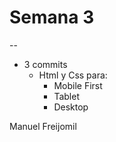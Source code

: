 # Semana 3
--

- 3 commits
    - Html y Css para:
        - Mobile First
        - Tablet
        - Desktop



Manuel Freijomil

